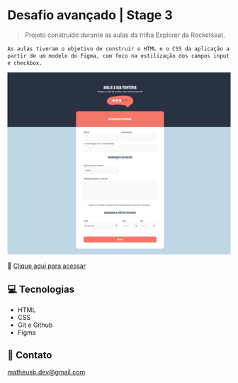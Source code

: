 # Desafio avançado | Stage 3

> Projeto construído durante as aulas da trilha Explorer da Rocketseat.

    As aulas tiveram o objetivo de construir o HTML e o CSS da aplicação a partir de um modelo do Figma, com foco na estilização dos campos input e checkbox. 

![preview](./.github/preview.png)

🔗 [Clique aqui para acessar](https://mbslash.github.io/Desafio-avancado---Stage-3---Formulario/)

## 💻 Tecnologias

- HTML
- CSS
- Git e Github
- Figma

## 📧 Contato

matheusb.dev@gmail.com